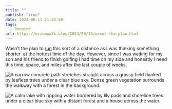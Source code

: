 ```yaml
---
title: ""
publish: "true"
date: 2024-06-13 21:22:50
tags:
  - Running
url: https://ericmwalk.blog/2024/06/13/wasnt-the-plan.html
---
```

Wasn’t the plan to [run](https://www.strava.com/activities/11646984919) this sort of a distance as I was thinking something shorter  at the hottest time of the day. However, since I was waiting for my son and his friend to finish golfing I had time on my side and honestly I need this time, space, and miles after the last couple of weeks.

![A narrow concrete path stretches straight across a grassy field flanked by leafless trees under a clear blue sky. Dense green vegetation surrounds the walkway with a forest in the background.](https://ericmwalk.blog/uploads/2024/img-0323.jpeg)

![A calm lake with rippling water bordered by lily pads and shoreline trees under a clear blue sky with a distant forest and a house across the water.](https://ericmwalk.blog/uploads/2024/img-0326.jpeg)